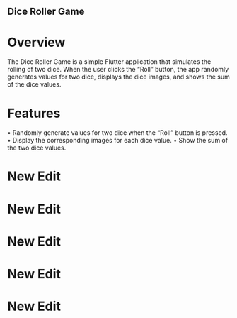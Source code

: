 ## Dice Roller Game

# Overview

The Dice Roller Game is a simple Flutter application that simulates the rolling of two dice. When the user clicks the “Roll” button, the app randomly generates values for two dice, displays the dice images, and shows the sum of the dice values.

# Features

 • Randomly generate values for two dice when the “Roll” button is pressed.
 • Display the corresponding images for each dice value.
 • Show the sum of the two dice values.



# New Edit
# New Edit
# New Edit
# New Edit
# New Edit